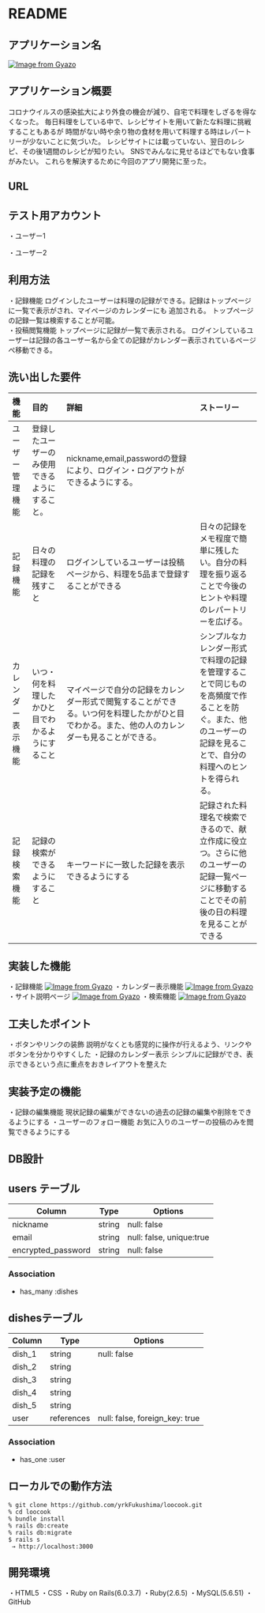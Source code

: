 # README

## アプリケーション名
[![Image from Gyazo](https://i.gyazo.com/99716dc402d60c99e90a1ffe5cf6bd82.png)](https://gyazo.com/99716dc402d60c99e90a1ffe5cf6bd82)

## アプリケーション概要
 コロナウイルスの感染拡大により外食の機会が減り、自宅で料理をしざるを得なくなった。
 毎日料理をしている中で、レシピサイトを用いて新たな料理に挑戦することもあるが
 時間がない時や余り物の食材を用いて料理する時はレパートリーが少ないことに気づいた。
 レシピサイトには載っていない、翌日のレシピ、その後1週間のレシピが知りたい。
 SNSでみんなに見せるほどでもない食事がみたい。
 これらを解決するために今回のアプリ開発に至った。

## URL
## テスト用アカウント
・ユーザー1
  
・ユーザー2
## 利用方法
・記録機能
ログインしたユーザーは料理の記録ができる。記録はトップページに一覧で表示がされ、マイページのカレンダーにも
追加される。
トップページの記録一覧は検索することが可能。<br>
・投稿閲覧機能
トップページに記録が一覧で表示される。
ログインしているユーザーは記録の各ユーザー名から全ての記録がカレンダー表示されているページぺ移動できる。


## 洗い出した要件 

| 機能 | 目的 | 詳細 | ストーリー |
| :---- | :---- | :----| :---- |
| ユーザー管理機能 | 登録したユーザーのみ使用できるようにすること。| nickname,email,passwordの登録により、ログイン・ログアウトができるようにする。 ||
|記録機能|日々の料理の記録を残すこと|ログインしているユーザーは投稿ページから、料理を5品まで登録することができる|日々の記録をメモ程度で簡単に残したい。自分の料理を振り返ることで今後のヒントや料理のレパートリーを広げる。|
|カレンダー表示機能|いつ・何を料理したかひと目でわかるようにすること|マイページで自分の記録をカレンダー形式で閲覧することができる。いつ何を料理したかがひと目でわかる。また、他の人のカレンダーも見ることができる。| シンプルなカレンダー形式で料理の記録を管理することで同じものを高頻度で作ることを防ぐ。また、他のユーザーの記録を見ることで、自分の料理へのヒントを得られる。|
|記録検索機能|記録の検索ができるようにすること|キーワードに一致した記録を表示できるようにする|記録された料理名で検索できるので、献立作成に役立つ。さらに他のユーザーの記録一覧ページに移動することでその前後の日の料理を見ることができる|



## 実装した機能
・記録機能
[![Image from Gyazo](https://i.gyazo.com/b1f62d27d2fe28de095e913145ed2432.gif)](https://gyazo.com/b1f62d27d2fe28de095e913145ed2432)
・カレンダー表示機能
[![Image from Gyazo](https://i.gyazo.com/7f30fe8cc12a172c719c754abad6ad5f.gif)](https://gyazo.com/7f30fe8cc12a172c719c754abad6ad5f)
・サイト説明ページ
[![Image from Gyazo](https://i.gyazo.com/6142e27f158d7e3e5df40ea813e69ec6.gif)](https://gyazo.com/6142e27f158d7e3e5df40ea813e69ec6)
・検索機能
[![Image from Gyazo](https://i.gyazo.com/566cc3616f4ec767d958c09b8bc7ab38.gif)](https://gyazo.com/566cc3616f4ec767d958c09b8bc7ab38)
## 工夫したポイント
・ボタンやリンクの装飾
説明がなくとも感覚的に操作が行えるよう、リンクやボタンを分かりやすくした
・記録のカレンダー表示
シンプルに記録ができ、表示できるという点に重点をおきレイアウトを整えた
## 実装予定の機能
・記録の編集機能
現状記録の編集ができないの過去の記録の編集や削除をできるようにする
・ユーザーのフォロー機能
お気に入りのユーザーの投稿のみを閲覧できるようにする
## DB設計

## users テーブル

| Column             | Type   | Options                 |
| ------------------ | ------ | ----------------------- |
| nickname           | string | null: false             |
| email              | string | null: false, unique:true|
| encrypted_password | string | null: false             |

### Association
- has_many :dishes


## dishesテーブル
| Column             | Type   | Options                            |
| ------------------ | ------ | ---------------------------------- |
| dish_1             | string | null: false                        |
| dish_2             | string |                                    |
| dish_3             | string |                                    |
| dish_4             | string |                                    |
| dish_5             | string |                                    |
| user               | references | null: false, foreign_key: true |

### Association
- has_one :user

## ローカルでの動作方法
```
% git clone https://github.com/yrkFukushima/loocook.git
% cd loocook
% bundle install
% rails db:create
% rails db:migrate
$ rails s
 → http://localhost:3000
``` 

## 開発環境
・HTML5
・CSS
・Ruby on Rails(6.0.3.7)
・Ruby(2.6.5)
・MySQL(5.6.51)
・GitHub